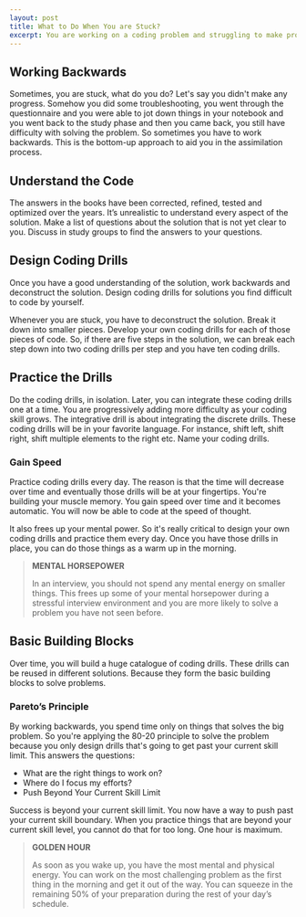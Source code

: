 ```yaml
---
layout: post
title: What to Do When You are Stuck?
excerpt: You are working on a coding problem and struggling to make progress to solve the problem. You look at the solution for the problem, you are totally lost and cannot understand the code. How do you get past this obstacle?
---
```


## Working Backwards

Sometimes, you are stuck, what do you do? Let's say you didn't make any progress. Somehow you did some troubleshooting, you went through the questionnaire and you were able to jot down things in your notebook and you went back to the study phase and then you came back, you still have difficulty with solving the problem. So sometimes you have to work backwards. This is the bottom-up approach to aid you in the assimilation process.

## Understand the Code

The answers in the books have been corrected, refined, tested and optimized over the years. It’s unrealistic to understand every aspect of the solution. Make a list of questions about the solution that is not yet clear to you. Discuss in study groups to find the answers to your questions.

## Design Coding Drills

Once you have a good understanding of the solution, work backwards and deconstruct the solution. Design coding drills for solutions you find difficult to code by yourself. 

Whenever you are stuck, you have to deconstruct the solution. Break it down into smaller pieces. Develop your own coding drills for each of those pieces of code. So, if there are five steps in the solution, we can break each step down into two coding drills per step and you have ten coding drills.

## Practice the Drills

Do the coding drills, in isolation. Later, you can integrate these coding drills one at a time. You are progressively adding more difficulty as your coding skill grows. The integrative drill is about integrating the discrete drills. These coding drills will be in your favorite language. For instance, shift left, shift right, shift multiple elements to the right etc. Name your coding drills. 

### Gain Speed

Practice coding drills every day. The reason is that the time will decrease over time and eventually those drills will be at your fingertips. You're building your muscle memory. You gain speed over time and it becomes automatic. You will now be able to code at the speed of thought.
 
It also frees up your mental power. So it's really critical to design your own coding drills and practice them every day. Once you have those drills in place, you can do those things as a warm up in the morning. 

<blockquote class="note">
  <strong>MENTAL HORSEPOWER</strong> 
  <p>
    In an interview, you should not spend any mental energy on smaller things. This frees up some of your mental horsepower during a stressful interview environment and you are more likely to solve a problem you have not seen before.
  </p>
</blockquote>
 
## Basic Building Blocks

Over time, you will build a huge catalogue of coding drills. These drills can be reused in different solutions. Because they form the basic building blocks to solve problems.

### Pareto’s Principle

By working backwards, you spend time only on things that solves the big problem. So you're applying the 80-20 principle to solve the problem because you only design drills that's going to get past your current skill limit. This answers the questions:

- What are the right things to work on?
- Where do I focus my efforts?
- Push Beyond Your Current Skill Limit

Success is beyond your current skill limit. You now have a way to push past your current skill boundary. When you practice things that are beyond your current skill level, you cannot do that for too long. One hour is maximum. 

<blockquote class="note">
  <strong>GOLDEN HOUR</strong> 
  <p>
    As soon as you wake up, you have the most mental and physical energy. You can work on the most challenging problem as the first thing in the morning and get it out of the way. You can squeeze in the remaining 50% of your preparation during the rest of your day’s schedule.
  </p>
</blockquote> 
